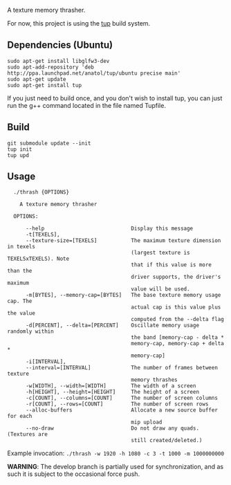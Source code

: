 A texture memory thrasher.

For now, this project is using the [tup](http://gittup.org/tup/) build system.

Dependencies (Ubuntu)
-
```
sudo apt-get install libglfw3-dev
sudo apt-add-repository 'deb http://ppa.launchpad.net/anatol/tup/ubuntu precise main'
sudo apt-get update
sudo apt-get install tup
```

If you just need to build once, and you don't wish to install tup, you can just
run the g++ command located in the file named Tupfile.

Build
-
```
git submodule update --init
tup init
tup upd
```

Usage
-

```
  ./thrash {OPTIONS}

    A texture memory thrasher

  OPTIONS:

      --help                            Display this message
      -t[TEXELS],
      --texture-size=[TEXELS]           The maximum texture dimension in texels
                                        (largest texture is TEXELSxTEXELS). Note
                                        that if this value is more than the
                                        driver supports, the driver's maximum
                                        value will be used.
      -m[BYTES], --memory-cap=[BYTES]   The base texture memory usage cap. The
                                        actual cap is this value plus the value
                                        computed from the --delta flag
      -d[PERCENT], --delta=[PERCENT]    Oscillate memory usage randomly within
                                        the band [memory-cap - delta *
                                        memory-cap, memory-cap + delta *
                                        memory-cap]
      -i[INTERVAL],
      --interval=[INTERVAL]             The number of frames between texture
                                        memory thrashes
      -w[WIDTH], --width=[WIDTH]        The width of a screen
      -h[HEIGHT], --height=[HEIGHT]     The height of a screen
      -c[COUNT], --columns=[COUNT]      The number of screen columns
      -r[COUNT], --rows=[COUNT]         The number of screen rows
      --alloc-buffers                   Allocate a new source buffer for each
                                        mip upload
      --no-draw                         Do not draw any quads. (Textures are
                                        still created/deleted.)
```

Example invocation: `./thrash -w 1920 -h 1080 -c 3 -t 1000 -m 1000000000`

**WARNING**: The develop branch is partially used for synchronization, and as
such it is subject to the occasional force push.
